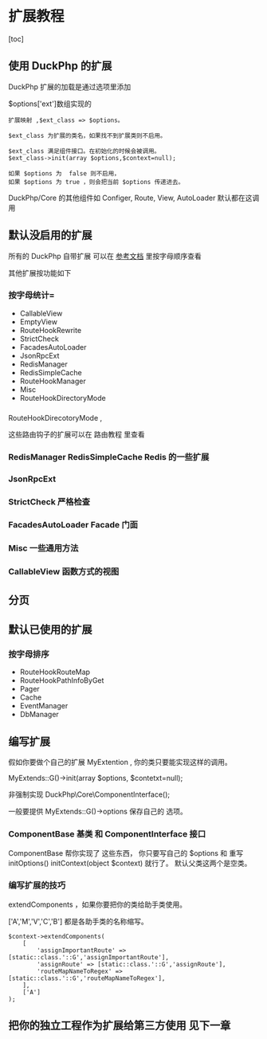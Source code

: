 # 扩展教程
[toc]

## 使用 DuckPhp 的扩展

DuckPhp 扩展的加载是通过选项里添加

$options['ext']数组实现的

    扩展映射 ,$ext_class => $options。
    
    $ext_class 为扩展的类名，如果找不到扩展类则不启用。
    
    $ext_class 满足组件接口。在初始化的时候会被调用。
    $ext_class->init(array $options,$context=null);
    
    如果 $options 为  false 则不启用，
    如果 $options 为 true ，则会把当前 $options 传递进去。

DuckPhp/Core 的其他组件如 Configer, Route, View, AutoLoader 默认都在这调用

## 默认没启用的扩展



所有的 DuckPhp 自带扩展 可以在 [参考文档](ref/index.md) 里按字母顺序查看


其他扩展按功能如下


### 按字母统计=

* CallableView
* EmptyView
* RouteHookRewrite
* StrictCheck
* FacadesAutoLoader
* JsonRpcExt
* RedisManager
* RedisSimpleCache
* RouteHookManager
* Misc
* RouteHookDirectoryMode


### 
RouteHookDirecotoryMode ,

这些路由钩子的扩展可以在  路由教程 里查看



### RedisManager RedisSimpleCache Redis 的一些扩展


### JsonRpcExt

### StrictCheck 严格检查

### FacadesAutoLoader Facade 门面

### Misc 一些通用方法



### CallableView 函数方式的视图

## 分页

## 默认已使用的扩展
###  按字母排序

* RouteHookRouteMap
* RouteHookPathInfoByGet
* Pager
* Cache
* EventManager
* DbManager


## 编写扩展

假如你要做个自己的扩展 MyExtention , 你的类只要能实现这样的调用。

MyExtends::G()->init(array $options, $contetxt=null);

非强制实现 DuckPhp\\Core\\ComponentInterface();

一般要提供 MyExtends::G()->options 保存自己的 选项。

### ComponentBase 基类 和 ComponentInterface 接口

ComponentBase 帮你实现了 这些东西，
你只要写自己的 $options 和 重写 initOptions()  initContext(object $context) 就行了。 默认父类这两个是空类。


### 编写扩展的技巧

extendComponents ，如果你要把你的类给助手类使用。

['A','M','V','C','B'] 都是各助手类的名称缩写。


```
$context->extendComponents(
    [
        'assignImportantRoute' => [static::class.'::G','assignImportantRoute'],
        'assignRoute' => [static::class.'::G','assignRoute'],
        'routeMapNameToRegex' => [static::class.'::G','routeMapNameToRegex'],
    ],
    ['A']
);
```



## 把你的独立工程作为扩展给第三方使用 见下一章

